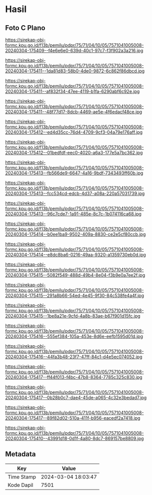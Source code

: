 # Hasil

## Foto C Plano

https://sirekap-obj-formc.kpu.go.id/f13b/pemilu/pdpr/75/71/04/10/05/7571041005008-20240304-175409--f4e6e6e0-639d-40c1-97c7-f3f902a3a216.jpg

https://sirekap-obj-formc.kpu.go.id/f13b/pemilu/pdpr/75/71/04/10/05/7571041005008-20240304-175411--1da81d83-58b0-4de0-9872-6c862f86dbcd.jpg

https://sirekap-obj-formc.kpu.go.id/f13b/pemilu/pdpr/75/71/04/10/05/7571041005008-20240304-175411--af832f34-47ee-4119-b1fa-6290abf6c92e.jpg

https://sirekap-obj-formc.kpu.go.id/f13b/pemilu/pdpr/75/71/04/10/05/7571041005008-20240304-175411--48f77d17-8dcb-4469-ae5e-4f6edacf48ce.jpg

https://sirekap-obj-formc.kpu.go.id/f13b/pemilu/pdpr/75/71/04/10/05/7571041005008-20240304-175412--ed4d35cc-76d4-4709-9cf3-04a79e176aff.jpg

https://sirekap-obj-formc.kpu.go.id/f13b/pemilu/pdpr/75/71/04/10/05/7571041005008-20240304-175412--01bedfdf-eec0-4020-a6a3-177e5a7bc362.jpg

https://sirekap-obj-formc.kpu.go.id/f13b/pemilu/pdpr/75/71/04/10/05/7571041005008-20240304-175413--fb566de9-6647-4a16-9bdf-7343493ff60b.jpg

https://sirekap-obj-formc.kpu.go.id/f13b/pemilu/pdpr/75/71/04/10/05/7571041005008-20240304-175413--fcc534cd-edcb-4d37-a08a-220a57031739.jpg

https://sirekap-obj-formc.kpu.go.id/f13b/pemilu/pdpr/75/71/04/10/05/7571041005008-20240304-175413--96c7cde7-1a91-485e-8c7c-1b074116ca68.jpg

https://sirekap-obj-formc.kpu.go.id/f13b/pemilu/pdpr/75/71/04/10/05/7571041005008-20240304-175414--b0ee1ba9-9502-409a-8830-ce2e5cf80ccb.jpg

https://sirekap-obj-formc.kpu.go.id/f13b/pemilu/pdpr/75/71/04/10/05/7571041005008-20240304-175414--e8dc8ba6-0216-49aa-9320-a1359730eb0d.jpg

https://sirekap-obj-formc.kpu.go.id/f13b/pemilu/pdpr/75/71/04/10/05/7571041005008-20240304-175415--5082f549-488d-49b4-8e04-f3b9e0a7ee2f.jpg

https://sirekap-obj-formc.kpu.go.id/f13b/pemilu/pdpr/75/71/04/10/05/7571041005008-20240304-175415--291a8b66-54ed-4e45-9f30-84c538fe4a4f.jpg

https://sirekap-obj-formc.kpu.go.id/f13b/pemilu/pdpr/75/71/04/10/05/7571041005008-20240304-175415--1be8a21e-9cfd-4a8b-83ae-b67f901d15fc.jpg

https://sirekap-obj-formc.kpu.go.id/f13b/pemilu/pdpr/75/71/04/10/05/7571041005008-20240304-175416--555ef384-105a-453e-8d6e-eefb1595d01d.jpg

https://sirekap-obj-formc.kpu.go.id/f13b/pemilu/pdpr/75/71/04/10/05/7571041005008-20240304-175416--44fa3b48-23f7-47ff-84c1-d4e5ec074052.jpg

https://sirekap-obj-formc.kpu.go.id/f13b/pemilu/pdpr/75/71/04/10/05/7571041005008-20240304-175417--ff44f013-f4bc-47b8-8364-7785c325c830.jpg

https://sirekap-obj-formc.kpu.go.id/f13b/pemilu/pdpr/75/71/04/10/05/7571041005008-20240304-175417--0b28b0c7-dae4-45de-a065-4c32e3bedad7.jpg

https://sirekap-obj-formc.kpu.go.id/f13b/pemilu/pdpr/75/71/04/10/05/7571041005008-20240304-175417--89f82d02-510a-411f-b956-eacedf2a7418.jpg

https://sirekap-obj-formc.kpu.go.id/f13b/pemilu/pdpr/75/71/04/10/05/7571041005008-20240304-175410--43991d18-0d1f-4a80-8dc7-869157be8809.jpg


## Metadata

| Key        | Value               |
| ---------- | ------------------- |
| Time Stamp | 2024-03-04 18:03:47 |
| Kode Dapil | 7501                |



